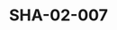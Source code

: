 ---
pid: SHA-02-007
title: SHA-02-007
language: 'en '
collection: Sharhabil Ahmed
original_label: 
rights: Sharhabil Ahmed
location_of_original: Sharhabil Ahmed
photographer_or_studio: 
scanned_from: photograph 12.2 by 16.4
_date: '1962'
location: Ethiopia, Addis Ababa
description: party
additional_notes: 
permission_display: 'yes'
on_server: 'no'
on_website: 'no'
permalink: "/archive/en/sha-02-007.html"
layout: photo-page
---